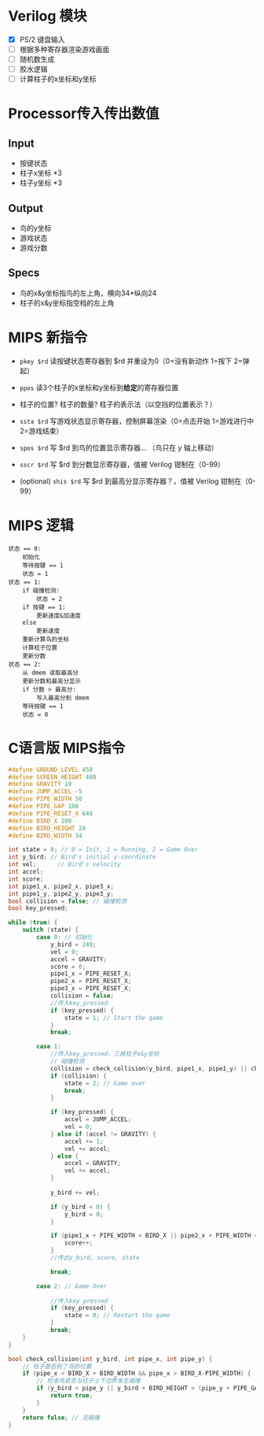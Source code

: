 # Verilog 模块

- [x] PS/2 键盘输入
- [ ] 根据多种寄存器渲染游戏画面
- [ ] 随机数生成
- [ ] 胶水逻辑
- [ ] 计算柱子的x坐标和y坐标

# Processor传入传出数值

## Input
- 按键状态
- 柱子x坐标 *3
- 柱子y坐标 *3

## Output
- 鸟的y坐标
- 游戏状态
- 游戏分数

## Specs
- 鸟的x&y坐标指鸟的左上角，横向34*纵向24
- 柱子的x&y坐标指空档的左上角

# MIPS 新指令

- `pkey $rd` 读按键状态寄存器到 $rd 并重设为0（0=没有新动作 1=按下 2=弹起）
- `ppos` 读3个柱子的x坐标和y坐标到**给定**的寄存器位置
- 柱子的位置? 柱子的数量? 柱子的表示法（以空挡的位置表示？）

- `ssta $rd` 写游戏状态显示寄存器，控制屏幕渲染（0=点击开始 1=游戏进行中 2=游戏结束）
- `spos $rd` 写 $rd 到鸟的位置显示寄存器... （鸟只在 y 轴上移动）
- `sscr $rd` 写 $rd 到分数显示寄存器，值被 Verilog 钳制在（0-99）
- (optional) `shis $rd` 写 $rd 到最高分显示寄存器？，值被 Verilog 钳制在（0-99）

# MIPS 逻辑
```
状态 == 0:
    初始化
    等待按键 == 1
    状态 = 1
状态 == 1:
    if 碰撞检测:
        状态 = 2
    if 按键 == 1:
        更新速度&加速度
    else
        更新速度
    重新计算鸟的坐标
    计算柱子位置
    更新分数
状态 == 2:
    从 dmem 读取最高分
    更新分数和最高分显示
    if 分数 > 最高分:
        写入最高分到 dmem
    等待按键 == 1
    状态 = 0
```

# C语言版 MIPS指令
```c
#define GROUND_LEVEL 450
#define SCREEN_HEIGHT 480
#define GRAVITY 10
#define JUMP_ACCEL -5
#define PIPE_WIDTH 50
#define PIPE_GAP 100
#define PIPE_RESET_X 640
#define BIRD_X 100
#define BIRD_HEIGHT 24
#define BIRD_WIDTH 34

int state = 0; // 0 = Init, 1 = Running, 2 = Game Over
int y_bird; // Bird's initial y-coordinate
int vel;      // Bird's velocity
int accel;
int score;
int pipe1_x, pipe2_x, pipe3_x; 
int pipe1_y, pipe2_y, pipe3_y;
bool collision = false; // 碰撞检测
bool key_pressed;

while (true) {
    switch (state) {
        case 0: // 初始化
            y_bird = 240;
            vel = 0;
            accel = GRAVITY;
            score = 0;
            pipe1_x = PIPE_RESET_X;
            pipe2_x = PIPE_RESET_X;
            pipe3_x = PIPE_RESET_X;
            collision = false;
            //传入key_pressed
            if (key_pressed) {
                state = 1; // Start the game
            }
            break;

        case 1: 
            //传入key_pressed，三根柱子x&y坐标
            // 碰撞检测
            collision = check_collision(y_bird, pipe1_x, pipe1_y) || check_collision(y_bird, pipe2_x, pipe2_y) || check_collision(y_bird, pipe3_x, pipe3_y) || (y_bird >= GROUND_LEVEL);
            if (collision) {
                state = 2; // Game over
                break;
            }

            if (key_pressed) {
                accel = JUMP_ACCEL;
                vel = 0;
            } else if (accel != GRAVITY) {
                accel += 1;
                vel += accel;
            } else {
                accel = GRAVITY;
                vel += accel;
            }
 
            y_bird += vel;

            if (y_bird < 0) {
                y_bird = 0;
            }

            if (pipe1_x + PIPE_WIDTH < BIRD_X || pipe2_x + PIPE_WIDTH < BIRD_X || pipe3_x + PIPE_WIDTH < BIRD_X) {
                score++;
            }
            //传出y_bird, score, state

            break;

        case 2: // Game Over
            
            //传入key_pressed
            if (key_pressed) {
                state = 0; // Restart the game
            }
            break;
    }
}

bool check_collision(int y_bird, int pipe_x, int pipe_y) {
    // 柱子是否到了鸟的位置
    if (pipe_x < BIRD_X + BIRD_WIDTH && pipe_x > BIRD_X-PIPE_WIDTH) {
        // 检查鸟是否与柱子上下边界发生碰撞
        if (y_bird < pipe_y || y_bird + BIRD_HEIGHT > (pipe_y + PIPE_GAP)) {
            return true;
        }
    }
    return false; // 无碰撞
}

```